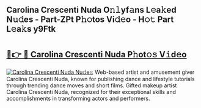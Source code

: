 ## Carolina Crescenti Nuda O𝚗𝚕yf𝚊ns L𝚎a𝚔ed N𝚞𝚍es - Part-ZPt P𝚑𝚘tos Vi𝚍𝚎o - H𝚘𝚝 Part L𝚎a𝚔s y9Ftk

# <h2><a href="http://kf6xysm.oniu.top/?m=Carolina+Crescenti+Nuda">🔗👉 🔴 Carolina Crescenti Nuda P𝚑ot𝚘𝚜 V𝚒d𝚎o</a></h2>

[![Carolina Crescenti Nuda Nu𝚍e𝚜](https://i.imgur.com/0qMVB7G.gif)](http://kf6xysm.oniu.top/?m=Carolina+Crescenti+Nuda)
Web-based artist and amusement giver Carolina Crescenti Nuda, known for publishing dance and lifestyle tutorials through trending dance moves and short films. Gifted makeup artist Carolina Crescenti Nuda, recognized for their exceptional skills and accomplishments in transforming actors and performers.  
